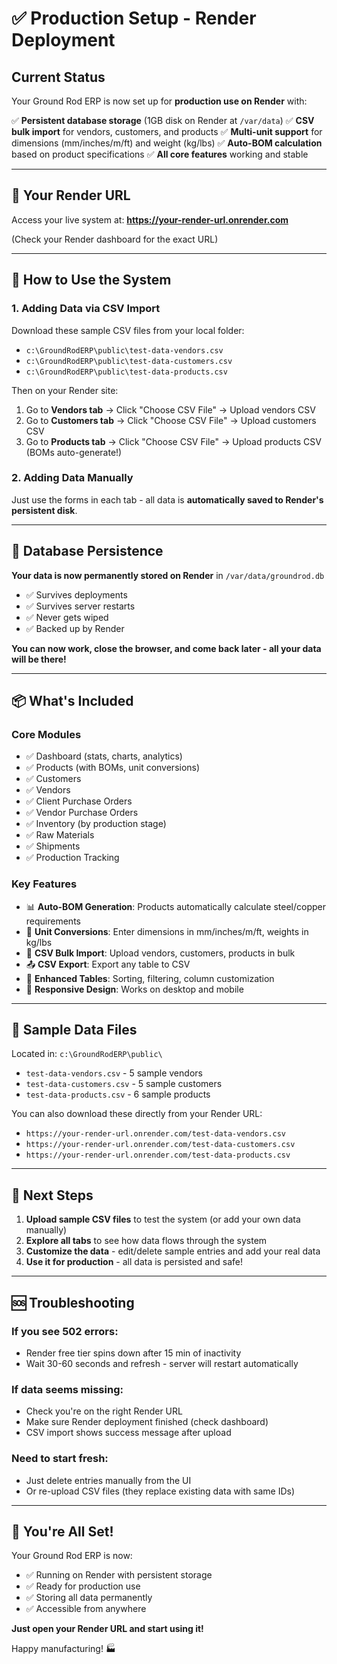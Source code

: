 # ✅ Production Setup - Render Deployment

## Current Status

Your Ground Rod ERP is now set up for **production use on Render** with:

✅ **Persistent database storage** (1GB disk on Render at `/var/data`)
✅ **CSV bulk import** for vendors, customers, and products
✅ **Multi-unit support** for dimensions (mm/inches/m/ft) and weight (kg/lbs)
✅ **Auto-BOM calculation** based on product specifications
✅ **All core features** working and stable

---

## 📍 Your Render URL

Access your live system at: **https://your-render-url.onrender.com**

(Check your Render dashboard for the exact URL)

---

## 🎯 How to Use the System

### 1. **Adding Data via CSV Import**

Download these sample CSV files from your local folder:
- `c:\GroundRodERP\public\test-data-vendors.csv`
- `c:\GroundRodERP\public\test-data-customers.csv`
- `c:\GroundRodERP\public\test-data-products.csv`

Then on your Render site:
1. Go to **Vendors tab** → Click "Choose CSV File" → Upload vendors CSV
2. Go to **Customers tab** → Click "Choose CSV File" → Upload customers CSV
3. Go to **Products tab** → Click "Choose CSV File" → Upload products CSV (BOMs auto-generate!)

### 2. **Adding Data Manually**

Just use the forms in each tab - all data is **automatically saved to Render's persistent disk**.

---

## 💾 Database Persistence

**Your data is now permanently stored on Render** in `/var/data/groundrod.db`

- ✅ Survives deployments
- ✅ Survives server restarts
- ✅ Never gets wiped
- ✅ Backed up by Render

**You can now work, close the browser, and come back later - all your data will be there!**

---

## 📦 What's Included

### Core Modules
- ✅ Dashboard (stats, charts, analytics)
- ✅ Products (with BOMs, unit conversions)
- ✅ Customers
- ✅ Vendors
- ✅ Client Purchase Orders
- ✅ Vendor Purchase Orders
- ✅ Inventory (by production stage)
- ✅ Raw Materials
- ✅ Shipments
- ✅ Production Tracking

### Key Features
- 📊 **Auto-BOM Generation**: Products automatically calculate steel/copper requirements
- 🔄 **Unit Conversions**: Enter dimensions in mm/inches/m/ft, weights in kg/lbs
- 📁 **CSV Bulk Import**: Upload vendors, customers, products in bulk
- 📤 **CSV Export**: Export any table to CSV
- 🎨 **Enhanced Tables**: Sorting, filtering, column customization
- 📱 **Responsive Design**: Works on desktop and mobile

---

## 🔧 Sample Data Files

Located in: `c:\GroundRodERP\public\`

- `test-data-vendors.csv` - 5 sample vendors
- `test-data-customers.csv` - 5 sample customers
- `test-data-products.csv` - 6 sample products

You can also download these directly from your Render URL:
- `https://your-render-url.onrender.com/test-data-vendors.csv`
- `https://your-render-url.onrender.com/test-data-customers.csv`
- `https://your-render-url.onrender.com/test-data-products.csv`

---

## 📝 Next Steps

1. **Upload sample CSV files** to test the system (or add your own data manually)
2. **Explore all tabs** to see how data flows through the system
3. **Customize the data** - edit/delete sample entries and add your real data
4. **Use it for production** - all data is persisted and safe!

---

## 🆘 Troubleshooting

### If you see 502 errors:
- Render free tier spins down after 15 min of inactivity
- Wait 30-60 seconds and refresh - server will restart automatically

### If data seems missing:
- Check you're on the right Render URL
- Make sure Render deployment finished (check dashboard)
- CSV import shows success message after upload

### Need to start fresh:
- Just delete entries manually from the UI
- Or re-upload CSV files (they replace existing data with same IDs)

---

## 🎉 You're All Set!

Your Ground Rod ERP is now:
- ✅ Running on Render with persistent storage
- ✅ Ready for production use
- ✅ Storing all data permanently
- ✅ Accessible from anywhere

**Just open your Render URL and start using it!**

Happy manufacturing! 🏭

